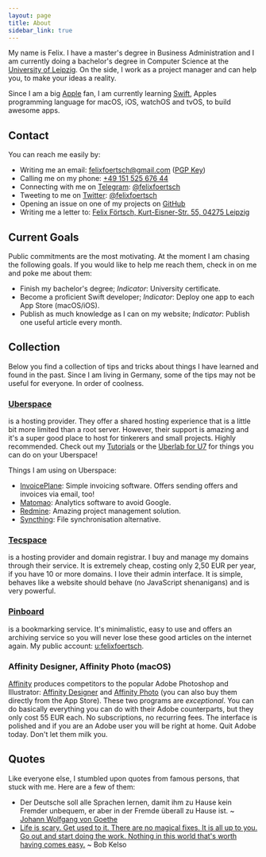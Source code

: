 ```yaml
---
layout: page
title: About
sidebar_link: true
---
```


My name is Felix. I have a master's degree in Business Administration and I am currently doing a bachelor's degree in Computer Science at the [University of Leipzig](https://uni-leipzig.de). On the side, I work as a project manager and can help you, to make your ideas a reality.

Since I am a big [Apple](https://apple.com) fan, I am currently learning [Swift](https://swift.org), Apples programming language for macOS, iOS, watchOS and tvOS, to build awesome apps.

## Contact

You can reach me easily by:
- Writing me an email: [felixfoertsch@gmail.com](mailto:felixfoertsch@gmail.com) ([PGP Key](https://gist.github.com/felixfoertsch/e6f143ce5acd323e0043801f51e96223))
- Calling me on my phone: [+49 151 525 676 44](tel:+4915152567644)
- Connecting with me on [Telegram](https://telegram.org): [@felixfoertsch](http://telegram.me/felixfoertsch)
- Tweeting to me on [Twitter](https://twitter.com/): [@felixfoertsch](https://twitter.com/felixfoertsch)
- Opening an issue on one of my projects on [GitHub](https://github.com/felixfoertsch)
- Writing me a letter to: [Felix Förtsch, Kurt-Eisner-Str. 55, 04275 Leipzig](https://goo.gl/maps/1zVgiV9qfdo)


## Current Goals

Public commitments are the most motivating. At the moment I am chasing the following goals. If you would like to help me reach them, check in on me and poke me about them:
- Finish my bachelor's degree; _Indicator_: University certificate.
- Become a proficient Swift developer; _Indicator_: Deploy one app to each App Store (macOS/iOS).
- Publish as much knowledge as I can on my website; _Indicator_: Publish one useful article every month.


## Collection

Below you find a collection of tips and tricks about things I have learned and found in the past. Since I am living in Germany, some of the tips may not be useful for everyone. In order of coolness.

### [Uberspace](https://uberspace.de)
is a hosting provider. They offer a shared hosting experience that is a little bit more limited than a root server. However, their support is amazing and it's a super good place to host for tinkerers and small projects. Highly recommended. Check out my [Tutorials](/category/tutorials.html) or the [Uberlab for U7](https://lab.uberspace.de) for things you can do on your Uberspace!

Things I am using on Uberspace:

- [InvoicePlane](http://invoiceplane.com): Simple invoicing software. Offers sending offers and invoices via email, too!
- [Matomao](https://matomo.org): Analytics software to avoid Google.
- [Redmine](http://redmine.org): Amazing project management solution.
- [Syncthing](http://syncthing.net): File synchronisation alternative.

### [Tecspace](https://tecspace.de)
is a hosting provider and domain registrar. I buy and manage my domains through their service. It is extremely cheap, costing only 2,50 EUR per year, if you have 10 or more domains. I love their admin interface. It is simple, behaves like a website should behave (no JavaScript shenanigans) and is very powerful.

### [Pinboard](https://pinboard.in)
is a bookmarking service. It's minimalistic, easy to use and offers an archiving service so you will never lose these good articles on the internet again. My public account: [u:felixfoertsch](https://pinboard.in/u:felixfoertsch).

### Affinity Designer, Affinity Photo (macOS)
[Affinity](https://affinity.serif.com/) produces competitors to the popular Adobe Photoshop and Illustrator: [Affinity Designer](https://affinity.serif.com/en-gb/designer/) and [Affinity Photo](https://affinity.serif.com/en-gb/photo/) (you can also buy them directly from the App Store). These two programs are *exceptional*. You can do basically everything you can do with their Adobe counterparts, but they only cost 55 EUR each. No subscriptions, no recurring fees. The interface is polished and if you are an Adobe user you will be right at home. Quit Adobe today. Don't let them milk you.

## Quotes

Like everyone else, I stumbled upon quotes from famous persons, that stuck with me. Here are a few of them:

- Der Deutsche soll alle Sprachen lernen, damit ihm zu Hause kein Fremder unbequem, er aber in der Fremde überall zu Hause ist. ~ [Johann Wolfgang von Goethe](https://en.wikipedia.org/wiki/Johann_Wolfgang_von_Goethe)
- [Life is scary. Get used to it. There are no magical fixes. It is all up to you. Go out and start doing the work. Nothing in this world that's worth having comes easy.](https://www.youtube.com/watch?v=89xUz9fZBXA) ~ Bob Kelso